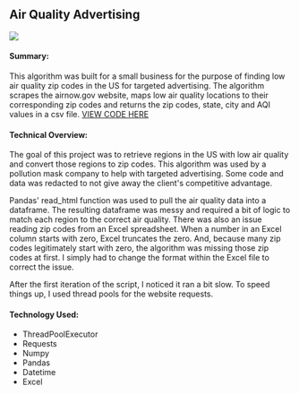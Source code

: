 ## Air Quality Advertising

![](aqi_gif.gif)

#### Summary:
This algorithm was built for a small business for the purpose of finding low air quality zip codes in the US for targeted advertising. The algorithm scrapes the airnow.gov website, maps low air quality locations to their corresponding zip codes and returns the zip codes, state, city and AQI values in a csv file. [VIEW CODE HERE](https://github.com/tesseract314/tesseract314.github.io/blob/master/AQI_Zip_Codes.ipynb)

#### Technical Overview:
The goal of this project was to retrieve regions in the US with low air quality and convert those regions to zip codes. This algorithm was used by a pollution mask company to help with targeted advertising. Some code and data was redacted to not give away the client's competitive advantage.

Pandas' read_html function was used to pull the air quality data into a dataframe. The resulting dataframe was messy and required a bit of logic to match each region to the correct air quality. There was also an issue reading zip codes from an Excel spreadsheet. When a number in an Excel column starts with zero, Excel truncates the zero. And, because many zip codes legitimately start with zero, the algorithm was missing those zip codes at first. I simply had to change the format within the Excel file to correct the issue.

After the first iteration of the script, I noticed it ran a bit slow. To speed things up, I used thread pools for the website requests.

#### Technology Used:
- ThreadPoolExecutor
- Requests
- Numpy
- Pandas
- Datetime
- Excel
